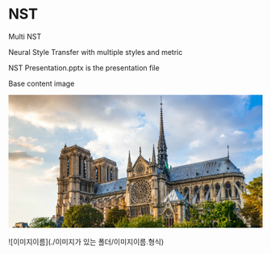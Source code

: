 # NST
Multi NST

Neural Style Transfer with multiple styles and metric

NST Presentation.pptx is the presentation file


Base content image

![content](./results/content.png)

![이미지이름](./이미지가 있는 폴더/이미지이름.형식)

